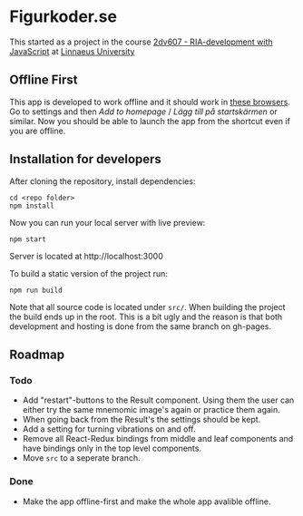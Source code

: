 # Figurkoder.se
This started as a project in the course [2dv607 - RIA-development with JavaScript](https://coursepress.lnu.se/kurs/ria-utveckling-med-javascript/) at [Linnaeus University](https://coursepress.lnu.se/program/webbprogrammerare/)

## Offline First
This app is developed to work offline and it should work in [these browsers](http://caniuse.com/#search=service%20workers). Go to settings and then _Add to homepage_ / _Lägg till på startskärmen_ or similar. Now you should be able to launch the app from the shortcut even if you are offline.


## Installation for developers
After cloning the repository, install dependencies:
```
cd <repo folder>
npm install
```

Now you can run your local server with live preview:
```
npm start
```
Server is located at http://localhost:3000

To build a static version of the project run:
```
npm run build
```

Note that all source code is located under `src/`. When building the project the build ends up in the root. This is a bit ugly and the reason is that both development and hosting is done from the same branch on gh-pages.

## Roadmap

### Todo

 - Add "restart"-buttons to the Result component. Using them the user can either try the same mnemomic image's again or practice them again.
 - When going back from the Result's the settings should be kept.
 - Add a setting for turning vibrations on and off.
 - Remove all React-Redux bindings from middle and leaf components and have bindings only in the top level components.
 - Move `src` to a seperate branch.

### Done

 - Make the app offline-first and make the whole app avalible offline.
